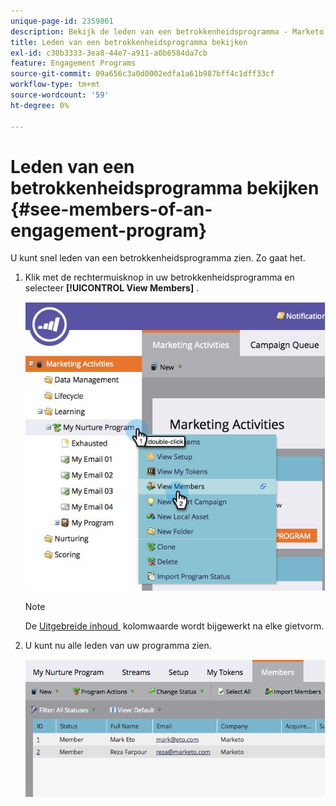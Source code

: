 ```yaml
---
unique-page-id: 2359861
description: Bekijk de leden van een betrokkenheidsprogramma - Marketo Docs - Productdocumentatie
title: Leden van een betrokkenheidsprogramma bekijken
exl-id: c30b3333-3ea8-44e7-a911-a0b6584da7cb
feature: Engagement Programs
source-git-commit: 09a656c3a0d0002edfa1a61b987bff4c1dff33cf
workflow-type: tm+mt
source-wordcount: '59'
ht-degree: 0%

---
```


# Leden van een betrokkenheidsprogramma bekijken {#see-members-of-an-engagement-program}

U kunt snel leden van een betrokkenheidsprogramma zien. Zo gaat het.

1. Klik met de rechtermuisknop in uw betrokkenheidsprogramma en selecteer **[!UICONTROL View Members]** .

   ![](assets/membersofengagement.jpg)

   >[!NOTE]
   >
   >De [&#x200B; Uitgebreide inhoud &#x200B;](/help/marketo/product-docs/email-marketing/drip-nurturing/creating-an-engagement-program/understanding-engagement-programs.md) kolomwaarde wordt bijgewerkt na elke gietvorm.

1. U kunt nu alle leden van uw programma zien.

   ![](assets/image2014-9-15-17-3a17-3a26.png)
